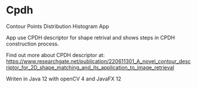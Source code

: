 # Cpdh
Contour Points Distribution Histogram App

App use CPDH descriptor for shape retrival and shows steps in CPDH construction process.

Find out more about CPDH descriptor at:
https://www.researchgate.net/publication/220611301_A_novel_contour_descriptor_for_2D_shape_matching_and_its_application_to_image_retrieval

Writen in Java 12 with openCV 4 and JavaFX 12
